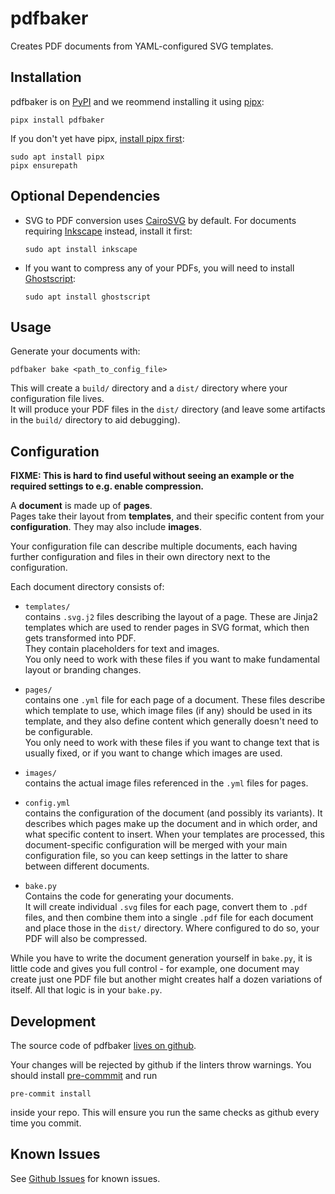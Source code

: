 # pdfbaker

Creates PDF documents from YAML-configured SVG templates.

## Installation

pdfbaker is on [PyPI](https://pypi.org/project/pdfbaker/) and we reommend installing it
using [pipx](https://github.com/pypa/pipx):

```
pipx install pdfbaker
```

If you don't yet have pipx,
[install pipx first](https://pipx.pypa.io/latest/installation/):

```
sudo apt install pipx
pipx ensurepath
```

## Optional Dependencies

- SVG to PDF conversion uses [CairoSVG](https://cairosvg.org/) by default. For documents
  requiring [Inkscape](https://inkscape.org/) instead, install it first:

  ```
  sudo apt install inkscape
  ```

- If you want to compress any of your PDFs, you will need to install
  [Ghostscript](https://www.ghostscript.com/):

  ```
  sudo apt install ghostscript
  ```

## Usage

Generate your documents with:

```
pdfbaker bake <path_to_config_file>
```

This will create a `build/` directory and a `dist/` directory where your configuration
file lives.<br> It will produce your PDF files in the `dist/` directory (and leave some
artifacts in the `build/` directory to aid debugging).

## Configuration

**FIXME: This is hard to find useful without seeing an example or the required settings
to e.g. enable compression.**

A **document** is made up of **pages**.<br> Pages take their layout from **templates**,
and their specific content from your **configuration**. They may also include
**images**.

Your configuration file can describe multiple documents, each having further
configuration and files in their own directory next to the configuration.

Each document directory consists of:

- `templates/`<br> contains `.svg.j2` files describing the layout of a page. These are
  Jinja2 templates which are used to render pages in SVG format, which then gets
  transformed into PDF.<br> They contain placeholders for text and images.<br> You only
  need to work with these files if you want to make fundamental layout or branding
  changes.

- `pages/`<br> contains one `.yml` file for each page of a document. These files
  describe which template to use, which image files (if any) should be used in its
  template, and they also define content which generally doesn't need to be
  configurable.<br> You only need to work with these files if you want to change text
  that is usually fixed, or if you want to change which images are used.

- `images/`<br> contains the actual image files referenced in the `.yml` files for
  pages.

- `config.yml`<br> contains the configuration of the document (and possibly its
  variants). It describes which pages make up the document and in which order, and what
  specific content to insert. When your templates are processed, this document-specific
  configuration will be merged with your main configuration file, so you can keep
  settings in the latter to share between different documents.

- `bake.py`<br> Contains the code for generating your documents.<br> It will create
  individual `.svg` files for each page, convert them to `.pdf` files, and then combine
  them into a single `.pdf` file for each document and place those in the `dist/`
  directory. Where configured to do so, your PDF will also be compressed.

While you have to write the document generation yourself in `bake.py`, it is little code
and gives you full control - for example, one document may create just one PDF file but
another might creates half a dozen variations of itself. All that logic is in your
`bake.py`.

## Development

The source code of pdfbaker [lives on github](https://github.com/pythonnz/pdfbaker).

Your changes will be rejected by github if the linters throw warnings. You should
install [pre-commmit](https://pre-commit.com) and run

```
pre-commit install
```

inside your repo. This will ensure you run the same checks as github every time you
commit.

## Known Issues

See [Github Issues](https://github.com/pythonnz/pdfbaker/issues) for known issues.
